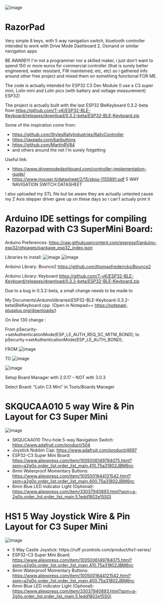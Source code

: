 
![image](https://github.com/razorbac91/RazorPad/assets/10536718/f698e480-2277-45ee-a4cd-efb995287c78)

# RazorPad
Very simple 8 keys, with 5 way navigation switch, bluetooth controller intended to work with Drive Mode Dashboard 2, Osmand or similar navigation apps

BE AWARE!!! I'm not a programmer nor a skilled maker, i just don't want to spend 150 or more euros for commercial controller (that is surely better engineered, water resistant, FW mainteined, etc, etc) so i gathered info around other free project and mixed them on something functional FOR ME.

The code is actually intended for ESP32 C3 Dev Module (I use a C3 super mini, Lolin mini and Lolin pico (with battery and voltage measurement) ESP32)

The project is actually built with the last ESP32 BleKeyboard 0.3.2-beta from https://github.com/T-vK/ESP32-BLE-Keyboard/releases/download/0.3.2-beta/ESP32-BLE-Keyboard.zip

Some of the inspiration come from:
- https://github.com/StylesRallyIndustries/RallyController
- https://jaxeadv.com/barbuttons
- https://github.com/MartinRV84
- and others around the net i'm surely fotgetting

Useful link:
- https://www.drivemodedashboard.com/controller-implementation-guide/
- https://www.mouser.it/datasheet/2/15/skqu-1155891.pdf  5 WAY NAVIGATION SWITCH DATASHEET

I also uploaded my STL file but be aware they are actually untested cause my Z Axis stepper driver gave up on these days so i can't actualy print it

# Arduino IDE settings for compiling Razorpad with C3 SuperMini Board:

Arduino Preferences: https://raw.githubusercontent.com/espressif/arduino-esp32/ghpages/package_esp32_index.json

Libraries to install:
![image](https://github.com/user-attachments/assets/6bd323f6-e0af-47b6-9b4a-c4f2a68e49fb)
![image](https://github.com/user-attachments/assets/966a3756-8721-4b3b-8cf7-d9e94572f3e3)

Arduino Library: Bounce2 https://github.com/thomasfredericks/Bounce2

Arduino Library: Keyboard https://github.com/T-vK/ESP32-BLE-Keyboard/releases/download/0.3.2-beta/ESP32-BLE-Keyboard.zip

Due to a bug in 0.3.2-beta, a small change needs to be made to

My Documents\Arduino\libraries\ESP32-BLE-Keyboard-0.3.2-beta\BleKeyboard.cpp. (Open in Notepad++ https://notepad-plusplus.org/downloads/)

On line 130 change :

From pSecurity->setAuthenticationMode(ESP_LE_AUTH_REQ_SC_MITM_BOND);
to pSecurity->setAuthenticationMode(ESP_LE_AUTH_BOND);

FROM
![image](https://github.com/user-attachments/assets/5ed9cc95-36b2-4fe1-8c95-40c2d3813d5b)

TO
![image](https://github.com/user-attachments/assets/026f87ed-45cf-458f-abdd-730ed958f070)

![image](https://github.com/user-attachments/assets/2e88c748-172d-4978-a878-178c6150066e)

Setup Board Manager with 2.0.17 – NOT with 3.0.3

Select Board: “Lolin C3 Mini” in Tools/Boards Manager

# SKQUCAA010 5 way Wire & Pin Layout for C3 Super Mini
![image](https://github.com/user-attachments/assets/02abe3b1-cf7d-4908-a3ee-88e812793d36)

- SKQUCAA010 Thru-hole 5-way Navigation Switch: https://www.adafruit.com/product/504
- Joystick Nubbin Cap: https://www.adafruit.com/product/4697
- ESP32-C3 Super Mini Board: https://www.aliexpress.com/item/1005006149784075.html?spm=a2g0o.order_list.order_list_main.410.75a31802JBM6nc
- 8mm Waterproof Momentary Buttons: https://www.aliexpress.com/item/1005001644121542.html?spm=a2g0o.order_list.order_list_main.400.75a31802JBM6nc
- 6mm Blue LED indicator Light (Optional): https://www.aliexpress.com/item/33037940893.html?spm=a-2g0o.order_list.order_list_main.5.1edd1802e15SGl

# HS1 5 Way Joystick Wire & Pin Layout for C3 Super Mini
![image](https://github.com/user-attachments/assets/1b0dd105-806e-4217-a93a-bab29cc6fcbd)

- 5 Way Castle Joystick: https://ruff ycontrols.com/product/hs1-series/
- ESP32-C3 Super Mini Board: https://www.aliexpress.com/item/1005006149784075.html?spm=a2g0o.order_list.order_list_main.410.75a31802JBM6nc
- 8mm Waterproof Momentary Buttons: https://www.aliexpress.com/item/1005001644121542.html?spm=a2g0o.order_list.order_list_main.400.75a31802JBM6nc
- 6mm Blue LED indicator Light (Optional): https://www.aliexpress.com/item/33037940893.html?spm=a-2g0o.order_list.order_list_main.5.1edd1802e15SGl

